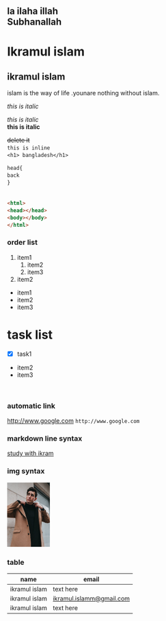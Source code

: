 <!--Markdlown tutorial-->
la ilaha illah  <br/>
Subhanallah 
---
# Ikramul islam
## ikramul islam

<p>islam is the way of life .younare nothing without islam.</p>

<i> this is italic</i>

_this is italic_  
__this is italic__  

~~delete it~~  
`this is inline`    
`<h1> bangladesh</h1>`
```css
head{
back
}


```
```html

<html>
<head></head>
<body></body>
</html>


```
  ### order list
1. item1   
	1. item2  
	2. item3  
2. item2

- item1 
- item2 
- item3


# task list
- [x] task1
- item2 
- item3
<br>

### automatic link

http://www.google.com
`http://www.google.com`


### markdown line syntax
[study with ikram](http://www.google.com)   

<!--all link is here-->
### img syntax  

<img src="me.jpg" width="100">

<br/>

### table  
| name | email |
| ---- | -----|  
|ikramul islam| text here |
|ikramul islam| ikramul.islamm@gmail.com |
|ikramul islam| text here |
